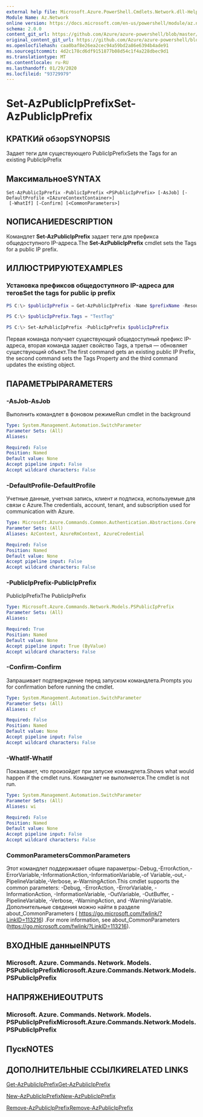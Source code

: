 ```yaml
---
external help file: Microsoft.Azure.PowerShell.Cmdlets.Network.dll-Help.xml
Module Name: Az.Network
online version: https://docs.microsoft.com/en-us/powershell/module/az.network/set-azpublicipprefix
schema: 2.0.0
content_git_url: https://github.com/Azure/azure-powershell/blob/master/src/Network/Network/help/Set-AzPublicIpPrefix.md
original_content_git_url: https://github.com/Azure/azure-powershell/blob/master/src/Network/Network/help/Set-AzPublicIpPrefix.md
ms.openlocfilehash: caa0baf8e26ea2cec94a59bd2a86e6394b4ade91
ms.sourcegitcommit: 4d2c178cd6df9151877b08d54c1f4a228dbec9d1
ms.translationtype: MT
ms.contentlocale: ru-RU
ms.lasthandoff: 01/29/2020
ms.locfileid: "93729979"
---
```

# <span data-ttu-id="525b6-101">Set-AzPublicIpPrefix</span><span class="sxs-lookup"><span data-stu-id="525b6-101">Set-AzPublicIpPrefix</span></span>

## <span data-ttu-id="525b6-102">КРАТКИй обзор</span><span class="sxs-lookup"><span data-stu-id="525b6-102">SYNOPSIS</span></span>
<span data-ttu-id="525b6-103">Задает теги для существующего PublicIpPrefix</span><span class="sxs-lookup"><span data-stu-id="525b6-103">Sets the Tags for an existing PublicIpPrefix</span></span>

## <span data-ttu-id="525b6-104">Максимальное</span><span class="sxs-lookup"><span data-stu-id="525b6-104">SYNTAX</span></span>

```
Set-AzPublicIpPrefix -PublicIpPrefix <PSPublicIpPrefix> [-AsJob] [-DefaultProfile <IAzureContextContainer>]
 [-WhatIf] [-Confirm] [<CommonParameters>]
```

## <span data-ttu-id="525b6-105">NОПИСАНИЕ</span><span class="sxs-lookup"><span data-stu-id="525b6-105">DESCRIPTION</span></span>
<span data-ttu-id="525b6-106">Командлет **Set-AzPublicIpPrefix** задает теги для префикса общедоступного IP-адреса.</span><span class="sxs-lookup"><span data-stu-id="525b6-106">The **Set-AzPublicIpPrefix** cmdlet sets the Tags for a public IP prefix.</span></span>

## <span data-ttu-id="525b6-107">ИЛЛЮСТРИРУЮТ</span><span class="sxs-lookup"><span data-stu-id="525b6-107">EXAMPLES</span></span>

### <span data-ttu-id="525b6-108">Установка префиксов общедоступного IP-адреса для тегов</span><span class="sxs-lookup"><span data-stu-id="525b6-108">Set the tags for public ip prefix</span></span>
```powershell
PS C:\> $publicIpPrefix = Get-AzPublicIpPrefix -Name $prefixName -ResourceGroupName $rgName

PS C:\> $publicIpPrefix.Tags = "TestTag"

PS C:\> Set-AzPublicIpPrefix -PublicIpPrefix $publicIpPrefix
```

<span data-ttu-id="525b6-109">Первая команда получает существующий общедоступный префикс IP-адреса, вторая команда задает свойство Tags, а третья — обновляет существующий объект.</span><span class="sxs-lookup"><span data-stu-id="525b6-109">The first command gets an existing public IP Prefix, the second command sets the Tags Property and the third command updates the existing object.</span></span>

## <span data-ttu-id="525b6-110">ПАРАМЕТРЫ</span><span class="sxs-lookup"><span data-stu-id="525b6-110">PARAMETERS</span></span>

### <span data-ttu-id="525b6-111">-AsJob</span><span class="sxs-lookup"><span data-stu-id="525b6-111">-AsJob</span></span>
<span data-ttu-id="525b6-112">Выполнить командлет в фоновом режиме</span><span class="sxs-lookup"><span data-stu-id="525b6-112">Run cmdlet in the background</span></span>

```yaml
Type: System.Management.Automation.SwitchParameter
Parameter Sets: (All)
Aliases:

Required: False
Position: Named
Default value: None
Accept pipeline input: False
Accept wildcard characters: False
```

### <span data-ttu-id="525b6-113">-DefaultProfile</span><span class="sxs-lookup"><span data-stu-id="525b6-113">-DefaultProfile</span></span>
<span data-ttu-id="525b6-114">Учетные данные, учетная запись, клиент и подписка, используемые для связи с Azure.</span><span class="sxs-lookup"><span data-stu-id="525b6-114">The credentials, account, tenant, and subscription used for communication with Azure.</span></span>

```yaml
Type: Microsoft.Azure.Commands.Common.Authentication.Abstractions.Core.IAzureContextContainer
Parameter Sets: (All)
Aliases: AzContext, AzureRmContext, AzureCredential

Required: False
Position: Named
Default value: None
Accept pipeline input: False
Accept wildcard characters: False
```

### <span data-ttu-id="525b6-115">-PublicIpPrefix</span><span class="sxs-lookup"><span data-stu-id="525b6-115">-PublicIpPrefix</span></span>
<span data-ttu-id="525b6-116">PublicIpPrefix</span><span class="sxs-lookup"><span data-stu-id="525b6-116">The PublicIpPrefix</span></span>

```yaml
Type: Microsoft.Azure.Commands.Network.Models.PSPublicIpPrefix
Parameter Sets: (All)
Aliases:

Required: True
Position: Named
Default value: None
Accept pipeline input: True (ByValue)
Accept wildcard characters: False
```

### <span data-ttu-id="525b6-117">-Confirm</span><span class="sxs-lookup"><span data-stu-id="525b6-117">-Confirm</span></span>
<span data-ttu-id="525b6-118">Запрашивает подтверждение перед запуском командлета.</span><span class="sxs-lookup"><span data-stu-id="525b6-118">Prompts you for confirmation before running the cmdlet.</span></span>

```yaml
Type: System.Management.Automation.SwitchParameter
Parameter Sets: (All)
Aliases: cf

Required: False
Position: Named
Default value: None
Accept pipeline input: False
Accept wildcard characters: False
```

### <span data-ttu-id="525b6-119">-WhatIf</span><span class="sxs-lookup"><span data-stu-id="525b6-119">-WhatIf</span></span>
<span data-ttu-id="525b6-120">Показывает, что произойдет при запуске командлета.</span><span class="sxs-lookup"><span data-stu-id="525b6-120">Shows what would happen if the cmdlet runs.</span></span>
<span data-ttu-id="525b6-121">Командлет не выполняется.</span><span class="sxs-lookup"><span data-stu-id="525b6-121">The cmdlet is not run.</span></span>

```yaml
Type: System.Management.Automation.SwitchParameter
Parameter Sets: (All)
Aliases: wi

Required: False
Position: Named
Default value: None
Accept pipeline input: False
Accept wildcard characters: False
```

### <span data-ttu-id="525b6-122">CommonParameters</span><span class="sxs-lookup"><span data-stu-id="525b6-122">CommonParameters</span></span>
<span data-ttu-id="525b6-123">Этот командлет поддерживает общие параметры:-Debug,-ErrorAction,-ErrorVariable,-InformationAction,-InformationVariable,-of Variable,-out,-PipelineVariable,-Verbose, и-WarningAction.</span><span class="sxs-lookup"><span data-stu-id="525b6-123">This cmdlet supports the common parameters: -Debug, -ErrorAction, -ErrorVariable, -InformationAction, -InformationVariable, -OutVariable, -OutBuffer, -PipelineVariable, -Verbose, -WarningAction, and -WarningVariable.</span></span> <span data-ttu-id="525b6-124">Дополнительные сведения можно найти в разделе about_CommonParameters ( https://go.microsoft.com/fwlink/?LinkID=113216) .</span><span class="sxs-lookup"><span data-stu-id="525b6-124">For more information, see about_CommonParameters (https://go.microsoft.com/fwlink/?LinkID=113216).</span></span>

## <span data-ttu-id="525b6-125">ВХОДНЫЕ данные</span><span class="sxs-lookup"><span data-stu-id="525b6-125">INPUTS</span></span>

### <span data-ttu-id="525b6-126">Microsoft. Azure. Commands. Network. Models. PSPublicIpPrefix</span><span class="sxs-lookup"><span data-stu-id="525b6-126">Microsoft.Azure.Commands.Network.Models.PSPublicIpPrefix</span></span>

## <span data-ttu-id="525b6-127">НАПРЯЖЕНИЕ</span><span class="sxs-lookup"><span data-stu-id="525b6-127">OUTPUTS</span></span>

### <span data-ttu-id="525b6-128">Microsoft. Azure. Commands. Network. Models. PSPublicIpPrefix</span><span class="sxs-lookup"><span data-stu-id="525b6-128">Microsoft.Azure.Commands.Network.Models.PSPublicIpPrefix</span></span>

## <span data-ttu-id="525b6-129">Пуск</span><span class="sxs-lookup"><span data-stu-id="525b6-129">NOTES</span></span>

## <span data-ttu-id="525b6-130">ДОПОЛНИТЕЛЬНЫЕ ССЫЛКИ</span><span class="sxs-lookup"><span data-stu-id="525b6-130">RELATED LINKS</span></span>

[<span data-ttu-id="525b6-131">Get-AzPublicIpPrefix</span><span class="sxs-lookup"><span data-stu-id="525b6-131">Get-AzPublicIpPrefix</span></span>](./Get-AzPublicIpPrefix.md)

[<span data-ttu-id="525b6-132">New-AzPublicIpPrefix</span><span class="sxs-lookup"><span data-stu-id="525b6-132">New-AzPublicIpPrefix</span></span>](./New-AzPublicIpPrefix.md)

[<span data-ttu-id="525b6-133">Remove-AzPublicIpPrefix</span><span class="sxs-lookup"><span data-stu-id="525b6-133">Remove-AzPublicIpPrefix</span></span>](./Remove-AzPublicIpPrefix.md)
